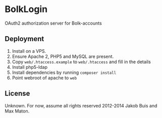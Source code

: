# BolkLogin
OAuth2 authorization server for Bolk-accounts

## Deployment
1. Install on a VPS.
1. Ensure Apache 2, PHP5 and MySQL are present. 
1. Copy `web/.htaccess.example` to `web/.htaccess` and fill in the details
1. Install php5-ldap
1. Install dependencies by running `composer install`
1. Point webroot of apache to `web`

## License
Unknown. For now, assume all rights reserved 2012-2014 Jakob Buis and Max Maton. 

